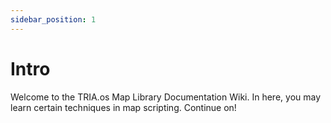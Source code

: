 ```yaml
---
sidebar_position: 1
---
```


# Intro

Welcome to the TRIA.os Map Library Documentation Wiki. In here, you may learn certain techniques in map scripting. Continue on!
